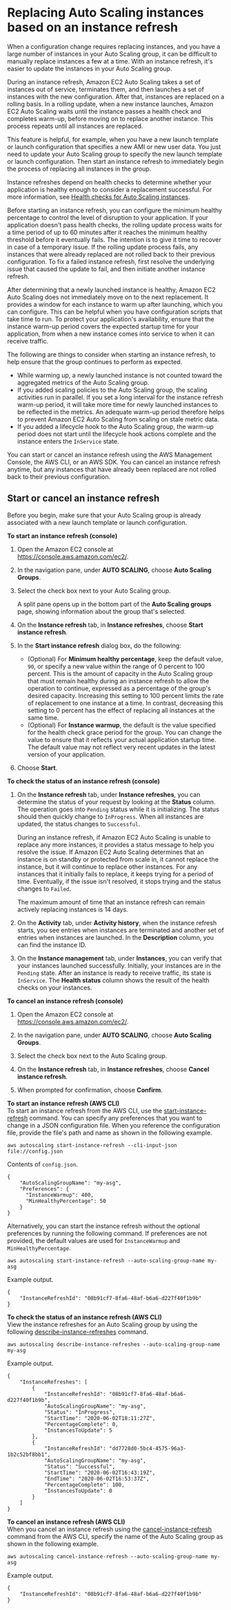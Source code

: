 # Replacing Auto Scaling instances based on an instance refresh<a name="asg-instance-refresh"></a>

When a configuration change requires replacing instances, and you have a large number of instances in your Auto Scaling group, it can be difficult to manually replace instances a few at a time\. With an instance refresh, it's easier to update the instances in your Auto Scaling group\. 

During an instance refresh, Amazon EC2 Auto Scaling takes a set of instances out of service, terminates them, and then launches a set of instances with the new configuration\. After that, instances are replaced on a rolling basis\. In a rolling update, when a new instance launches, Amazon EC2 Auto Scaling waits until the instance passes a health check and completes warm\-up, before moving on to replace another instance\. This process repeats until all instances are replaced\. 

This feature is helpful, for example, when you have a new launch template or launch configuration that specifies a new AMI or new user data\. You just need to update your Auto Scaling group to specify the new launch template or launch configuration\. Then start an instance refresh to immediately begin the process of replacing all instances in the group\.

Instance refreshes depend on health checks to determine whether your application is healthy enough to consider a replacement successful\. For more information, see [Health checks for Auto Scaling instances](healthcheck.md)\. 

Before starting an instance refresh, you can configure the minimum healthy percentage to control the level of disruption to your application\. If your application doesn't pass health checks, the rolling update process waits for a time period of up to 60 minutes after it reaches the minimum healthy threshold before it eventually fails\. The intention is to give it time to recover in case of a temporary issue\. If the rolling update process fails, any instances that were already replaced are not rolled back to their previous configuration\. To fix a failed instance refresh, first resolve the underlying issue that caused the update to fail, and then initiate another instance refresh\. 

After determining that a newly launched instance is healthy, Amazon EC2 Auto Scaling does not immediately move on to the next replacement\. It provides a window for each instance to warm up after launching, which you can configure\. This can be helpful when you have configuration scripts that take time to run\. To protect your application's availability, ensure that the instance warm\-up period covers the expected startup time for your application, from when a new instance comes into service to when it can receive traffic\. 

The following are things to consider when starting an instance refresh, to help ensure that the group continues to perform as expected\. 
+ While warming up, a newly launched instance is not counted toward the aggregated metrics of the Auto Scaling group\. 
+ If you added scaling policies to the Auto Scaling group, the scaling activities run in parallel\. If you set a long interval for the instance refresh warm\-up period, it will take more time for newly launched instances to be reflected in the metrics\. An adequate warm\-up period therefore helps to prevent Amazon EC2 Auto Scaling from scaling on stale metric data\. 
+ If you added a lifecycle hook to the Auto Scaling group, the warm\-up period does not start until the lifecycle hook actions complete and the instance enters the `InService` state\. 

You can start or cancel an instance refresh using the AWS Management Console, the AWS CLI, or an AWS SDK\. You can cancel an instance refresh anytime, but any instances that have already been replaced are not rolled back to their previous configuration\. 

## Start or cancel an instance refresh<a name="instance-refresh-configure"></a>

Before you begin, make sure that your Auto Scaling group is already associated with a new launch template or launch configuration\. 

**To start an instance refresh \(console\)**

1. Open the Amazon EC2 console at [https://console\.aws\.amazon\.com/ec2/](https://console.aws.amazon.com/ec2/)\.

1. In the navigation pane, under **AUTO SCALING**, choose **Auto Scaling Groups**\.

1. Select the check box next to your Auto Scaling group\.

   A split pane opens up in the bottom part of the **Auto Scaling groups** page, showing information about the group that's selected\. 

1. On the **Instance refresh** tab, in **Instance refreshes**, choose **Start instance refresh**\.

1. In the **Start instance refresh** dialog box, do the following:
   + \(Optional\) For **Minimum healthy percentage**, keep the default value, `90`, or specify a new value within the range of 0 percent to 100 percent\. This is the amount of capacity in the Auto Scaling group that must remain healthy during an instance refresh to allow the operation to continue, expressed as a percentage of the group's desired capacity\. Increasing this setting to 100 percent limits the rate of replacement to one instance at a time\. In contrast, decreasing this setting to 0 percent has the effect of replacing all instances at the same time\. 
   + \(Optional\) For **Instance warmup**, the default is the value specified for the health check grace period for the group\. You can change the value to ensure that it reflects your actual application startup time\. The default value may not reflect very recent updates in the latest version of your application\. 

1. Choose **Start**\. 

**To check the status of an instance refresh \(console\)**

1. On the **Instance refresh** tab, under **Instance refreshes**, you can determine the status of your request by looking at the **Status** column\. The operation goes into `Pending` status while it is initializing\. The status should then quickly change to `InProgress`\. When all instances are updated, the status changes to `Successful`\.

   During an instance refresh, if Amazon EC2 Auto Scaling is unable to replace any more instances, it provides a status message to help you resolve the issue\. If Amazon EC2 Auto Scaling determines that an instance is on standby or protected from scale in, it cannot replace the instance, but it will continue to replace other instances\. For any instances that it initially fails to replace, it keeps trying for a period of time\. Eventually, if the issue isn't resolved, it stops trying and the status changes to `Failed`\.

   The maximum amount of time that an instance refresh can remain actively replacing instances is 14 days\. 

1. On the **Activity** tab, under **Activity history**, when the instance refresh starts, you see entries when instances are terminated and another set of entries when instances are launched\. In the **Description** column, you can find the instance ID\. 

1. On the **Instance management** tab, under **Instances**, you can verify that your instances launched successfully\. Initially, your instances are in the `Pending` state\. After an instance is ready to receive traffic, its state is `InService`\. The **Health status** column shows the result of the health checks on your instances\.

**To cancel an instance refresh \(console\)**

1. Open the Amazon EC2 console at [https://console\.aws\.amazon\.com/ec2/](https://console.aws.amazon.com/ec2/)\.

1. In the navigation pane, under **AUTO SCALING**, choose **Auto Scaling Groups**\.

1. Select the check box next to the Auto Scaling group\.

1. On the **Instance refresh** tab, in **Instance refreshes**, choose **Cancel instance refresh**\.

1. When prompted for confirmation, choose **Confirm**\.

**To start an instance refresh \(AWS CLI\)**  
To start an instance refresh from the AWS CLI, use the [start\-instance\-refresh](https://docs.aws.amazon.com/cli/latest/reference/autoscaling/start-instance-refresh.html) command\. You can specify any preferences that you want to change in a JSON configuration file\. When you reference the configuration file, provide the file's path and name as shown in the following example\.

```
aws autoscaling start-instance-refresh --cli-input-json file://config.json
```

Contents of `config.json`\.

```
{
    "AutoScalingGroupName": "my-asg",
    "Preferences": {
      "InstanceWarmup": 400,
      "MinHealthyPercentage": 50
    }
}
```

Alternatively, you can start the instance refresh without the optional preferences by running the following command\. If preferences are not provided, the default values are used for `InstanceWarmup` and `MinHealthyPercentage`\.

```
aws autoscaling start-instance-refresh --auto-scaling-group-name my-asg
```

Example output\.

```
{
    "InstanceRefreshId": "08b91cf7-8fa6-48af-b6a6-d227f40f1b9b"
}
```

**To check the status of an instance refresh \(AWS CLI\)**  
View the instance refreshes for an Auto Scaling group by using the following [describe\-instance\-refreshes](https://docs.aws.amazon.com/cli/latest/reference/autoscaling/describe-instance-refreshes.html) command\.

```
aws autoscaling describe-instance-refreshes --auto-scaling-group-name my-asg
```

Example output\.

```
{
    "InstanceRefreshes": [
        {
            "InstanceRefreshId": "08b91cf7-8fa6-48af-b6a6-d227f40f1b9b",
            "AutoScalingGroupName": "my-asg",
            "Status": "InProgress",
            "StartTime": "2020-06-02T18:11:27Z",
            "PercentageComplete": 0,
            "InstancesToUpdate": 5
        },
        {
            "InstanceRefreshId": "dd7728d0-5bc4-4575-96a3-1b2c52bf8bb1",
            "AutoScalingGroupName": "my-asg",
            "Status": "Successful",
            "StartTime": "2020-06-02T16:43:19Z",
            "EndTime": "2020-06-02T16:53:37Z",
            "PercentageComplete": 100,
            "InstancesToUpdate": 0
        }
    ]
}
```

**To cancel an instance refresh \(AWS CLI\)**  
When you cancel an instance refresh using the [cancel\-instance\-refresh](https://docs.aws.amazon.com/cli/latest/reference/autoscaling/cancel-instance-refresh.html) command from the AWS CLI, specify the name of the Auto Scaling group as shown in the following example\. 

```
aws autoscaling cancel-instance-refresh --auto-scaling-group-name my-asg
```

Example output\.

```
{
    "InstanceRefreshId": "08b91cf7-8fa6-48af-b6a6-d227f40f1b9b"
}
```